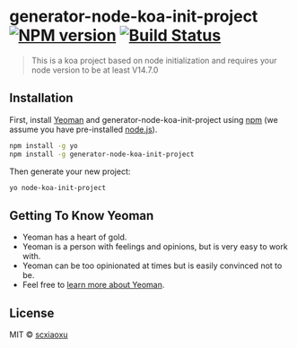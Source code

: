# generator-node-koa-init-project [![NPM version][npm-image]][npm-url] [![Build Status][travis-image]][travis-url]
> This is a koa project based on node initialization and requires your node version to be at least V14.7.0

## Installation

First, install [Yeoman](http://yeoman.io) and generator-node-koa-init-project using [npm](https://www.npmjs.com/) (we assume you have pre-installed [node.js](https://nodejs.org/)).

```bash
npm install -g yo
npm install -g generator-node-koa-init-project
```

Then generate your new project:

```bash
yo node-koa-init-project
```

## Getting To Know Yeoman

 * Yeoman has a heart of gold.
 * Yeoman is a person with feelings and opinions, but is very easy to work with.
 * Yeoman can be too opinionated at times but is easily convinced not to be.
 * Feel free to [learn more about Yeoman](http://yeoman.io/).

## License

MIT © [scxiaoxu](https://github.com/scxiaoxu)


[npm-image]: https://badge.fury.io/js/generator-node-koa-init-project.svg
[npm-url]: https://npmjs.org/package/generator-node-koa-init-project
[travis-image]: https://travis-ci.com/scxiaoxu/generator-node-koa-init-project.svg?branch=master
[travis-url]: https://travis-ci.com/scxiaoxu/generator-node-koa-init-project
[daviddm-image]: https://david-dm.org/scxiaoxu/generator-node-koa-init-project.svg?theme=shields.io
[daviddm-url]: https://david-dm.org/scxiaoxu/generator-node-koa-init-project
